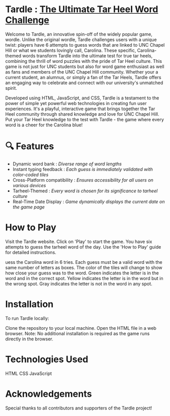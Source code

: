 # Tardle : [The Ultimate Tar Heel Word Challenge](https://ganeshanushka.github.io)

Welcome to Tardle, an innovative spin-off of the widely popular game, wordle. Unlike the original wordle, Tardle challenges users with a unique twist: players have 6 attempts to guess words that are linked to UNC Chapel Hill or what we students lovingly call, Carolina. These specific, Carolina-themed words transform Tardle into the ultimate test for true tar heels, combining the thrill of word puzzles with the pride of Tar Heel culture. This game is not just for UNC students but also for word game enthusiast as well as fans and members of the UNC Chapel Hill community. Whether your a current student, an alumnus, or simply a fan of the Tar Heels, Tardle offers an engaging way to celebrate and connect with our university's unmatched spirit.

Developed using HTML, JavaScript, and CSS, Tardle is a testament to the power of simple yet powerful web technologies in creating fun user experiences. It's a playful, interactive game that brings together the Tar Heel community through shared knowledge and love for UNC Chapel Hill. Put your Tar Heel knowledge to the test with Tardle - the game where every word is a cheer for the Carolina blue!

# 🔍 Features

* Dynamic word bank : *Diverse range of word lengths*
* Instant typing feedback : *Each guess is immediately validated with color-coded tiles*
* Cross-Platform compatibility : *Ensures accessibility for all users on various devices*
* Tarheel-Themed : *Every word is chosen for its significance to tarheel culture*
* Real-Time Date Display : *Game dynamically displays the current date on the game page*

# How to Play

Visit the Tardle website.
Click on 'Play' to start the game.
You have six attempts to guess the tarheel word of the day.
Use the 'How to Play' guide for detailed instructions.

uess the Carolina word in 6 tries.
Each guess must be a valid word with the same number of letters as boxes.
The color of the tiles will change to show how close your guess was to the word.
Green indicates the letter is in the word and in the correct spot.
Yellow indicates the letter is in the word but in the wrong spot.
Gray indicates the letter is not in the word in any spot.

# Installation

To run Tardle locally:

Clone the repository to your local machine.
Open the HTML file in a web browser.
Note: No additional installation is required as the game runs directly in the browser.

# Technologies Used

HTML
CSS
JavaScript

# Acknowledgements

Special thanks to all contributors and supporters of the Tardle project!
